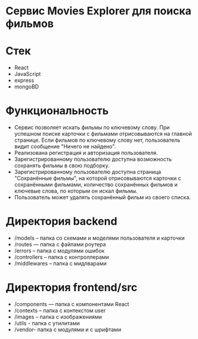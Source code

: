 # Cервис Movies Explorer для поиска фильмов

# Стек
- React
- JavaScript
- express
- mongoBD

# Функциональность
- Сервис позволяет искать фильмы по ключевому слову. При успешном поиске карточки с фильмами отрисовываются на главной странице. Если фильмов по ключевому слову нет, пользователь видит сообщение "Ничего не найдено".
- Реализована регистрация и авторизация пользователя.
- Зарегистрированному пользователю доступна возможность сохранять фильмы в свою подборку.
- Зарегистрированному пользователю доступна страница "Сохранённые фильмы", на которой отрисовываются карточки с сохранёнными фильмами, количество сохранённых фильмов и ключевые слова, по которым он искал фильмы.
- Пользователь может удалять сохранённый фильм из своего списка.

# Директория backend
- /models – папка со схемами и моделями пользователя и карточки
- /routes — папка с файлами роутера
- /errors – папка с модулями ошибок
- /controllers – папка с контроллерами
- /middlewares – папка с мидлварами

# Директория frontend/src
- /components — папка с компонентами React
- /contexts – папка с контекстом user
- /images – папка с изображениями
- /utils - папка с утилитами
- /vendor- папка с модулями и с шрифтами
